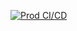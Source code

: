 [![Prod CI/CD](https://github.com/crustycards/backend/actions/workflows/prod-ci.yml/badge.svg?branch=master)](https://github.com/crustycards/backend/actions/workflows/prod-ci.yml)